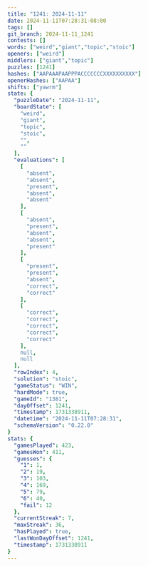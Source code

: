 ```yaml
---
title: "1241: 2024-11-11"
date: 2024-11-11T07:28:31-08:00
tags: []
git_branch: 2024-11-11_1241
contests: []
words: ["weird","giant","topic","stoic"]
openers: ["weird"]
middlers: ["giant","topic"]
puzzles: [1241]
hashes: ["AAPAAAPAAPPPACCCCCCCXXXXXXXXXX"]
openerHashes: ["AAPAA"]
shifts: ["yawrm"]
state: {
  "puzzleDate": "2024-11-11",
  "boardState": [
    "weird",
    "giant",
    "topic",
    "stoic",
    "",
    ""
  ],
  "evaluations": [
    [
      "absent",
      "absent",
      "present",
      "absent",
      "absent"
    ],
    [
      "absent",
      "present",
      "absent",
      "absent",
      "present"
    ],
    [
      "present",
      "present",
      "absent",
      "correct",
      "correct"
    ],
    [
      "correct",
      "correct",
      "correct",
      "correct",
      "correct"
    ],
    null,
    null
  ],
  "rowIndex": 4,
  "solution": "stoic",
  "gameStatus": "WIN",
  "hardMode": true,
  "gameId": "1381",
  "dayOffset": 1241,
  "timestamp": 1731338911,
  "datetime": "2024-11-11T07:28:31",
  "schemaVersion": "0.22.0"
}
stats: {
  "gamesPlayed": 423,
  "gamesWon": 411,
  "guesses": {
    "1": 1,
    "2": 19,
    "3": 103,
    "4": 169,
    "5": 79,
    "6": 40,
    "fail": 12
  },
  "currentStreak": 7,
  "maxStreak": 36,
  "hasPlayed": true,
  "lastWonDayOffset": 1241,
  "timestamp": 1731338911
}
---
```

<!-- more -->
